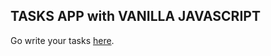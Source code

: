 ## TASKS APP with VANILLA JAVASCRIPT



Go write your tasks <a href="https://lucianomareco.github.io/task-app/">here</a>.

